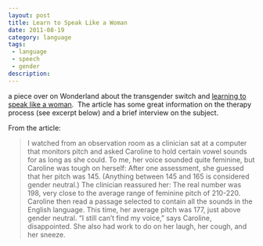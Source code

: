 ```yaml
---
layout: post
title: Learn to Speak Like a Woman
date: 2011-08-19
category: language
tags:
 - language
 - speech
 - gender
description: 
---
```


<p>a piece over on Wonderland about the transgender switch and <a href="http://blogs.plos.org/wonderland/2011/08/17/learning-to-speak-like-a-woman/" target="_blank">learning to speak like a woman</a>. &nbsp;The article has some great information on the therapy process (see excerpt below) and a brief interview on the subject.</p>
<p>From the article:</p>
<blockquote>
<p>I watched from an observation room as a clinician sat at a computer that monitors pitch and asked Caroline to hold certain vowel sounds for as long as she could. To me, her voice sounded quite feminine, but Caroline was tough on herself: After one assessment, she guessed that her pitch was 145. (Anything between 145 and 165 is considered gender neutral.) The clinician reassured her: The real number was 198, very close to the average range of feminine pitch of 210-220. Caroline then read a passage selected to contain all the sounds in the English language. This time, her average pitch was 177, just above gender neutral. &ldquo;I still can&rsquo;t find my voice,&rdquo; says Caroline, disappointed. She also had work to do on her laugh, her cough, and her sneeze.</p>
</blockquote>

